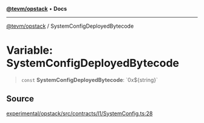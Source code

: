[**@tevm/opstack**](../README.md) • **Docs**

***

[@tevm/opstack](../globals.md) / SystemConfigDeployedBytecode

# Variable: SystemConfigDeployedBytecode

> `const` **SystemConfigDeployedBytecode**: \`0x$\{string\}\`

## Source

[experimental/opstack/src/contracts/l1/SystemConfig.ts:28](https://github.com/evmts/tevm-monorepo/blob/main/experimental/opstack/src/contracts/l1/SystemConfig.ts#L28)

